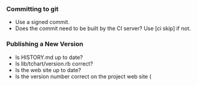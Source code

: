### Committing to git
- Use a signed commit.
- Does the commit need to be built by the CI server?  Use [ci skip] if not.

### Publishing a New Version
- Is HISTORY.md up to date?
- Is lib/tchart/version.rb correct?
- Is the web site up to date?
- Is the version number correct on the project web site (<title> and in the header)?
- Is the copyright date correct on the project web site (in the footer)?
- Does the version under Installation in README match what is in lib/tchart/version.rb?
- Check git status.
- Check travis-lint.
- git push
- Force a build on travis-ci.org, if necessary; did the build pass?
- git tag -s X.Y.Z -m 'description of release'
- gem push tchart-X.Y.Z.gem
- also tag and push the web site
- Is rubygems.org showing the pushed version?
- Are the 'build' and 'gem version' badges up to date on the README in github?
- Install the gem in a clean environment and run a quick test against a small input file.
